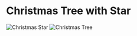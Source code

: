 # Christmas Tree with Star

![Christmas Star](https://github.com/StMa-Ha/microcontroller-examples/blob/master/Christmastree/ChristmasStar.gif)
![Christmas Tree](https://github.com/StMa-Ha/microcontroller-examples/blob/master/Christmastree/ChristmasTree.gif)

